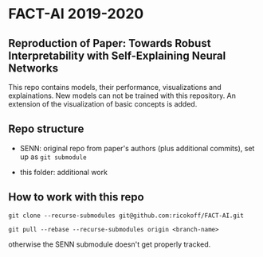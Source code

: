 # FACT-AI 2019-2020

## Reproduction of Paper: Towards Robust Interpretability with Self-Explaining Neural Networks
This repo contains models, their performance, visualizations and explainations. New models can not be trained with this repository. An extension of the visualization of basic concepts is added.

## Repo structure
- SENN: original repo from paper's authors (plus additional commits), set up as 
`git submodule`

- this folder: additional work

## How to work with this repo
```
git clone --recurse-submodules git@github.com:ricokoff/FACT-AI.git
```

```
git pull --rebase --recurse-submodules origin <branch-name>
```

otherwise the SENN submodule doesn't get properly tracked.


